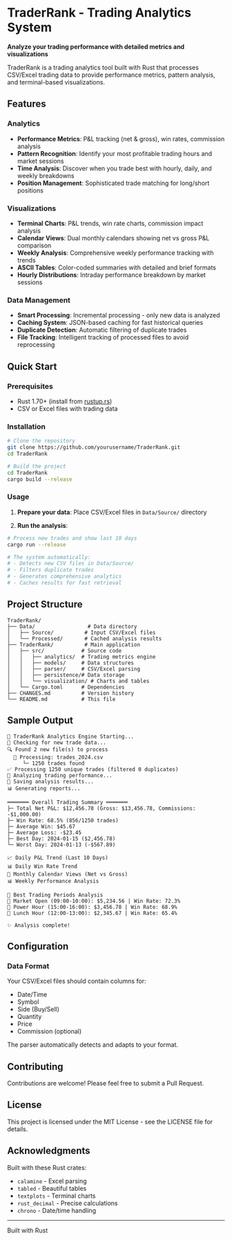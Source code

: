 # TraderRank - Trading Analytics System

**Analyze your trading performance with detailed metrics and visualizations**

TraderRank is a trading analytics tool built with Rust that processes CSV/Excel trading data to provide performance metrics, pattern analysis, and terminal-based visualizations.

## Features

### Analytics
- **Performance Metrics**: P&L tracking (net & gross), win rates, commission analysis
- **Pattern Recognition**: Identify your most profitable trading hours and market sessions
- **Time Analysis**: Discover when you trade best with hourly, daily, and weekly breakdowns
- **Position Management**: Sophisticated trade matching for long/short positions

### Visualizations
- **Terminal Charts**: P&L trends, win rate charts, commission impact analysis
- **Calendar Views**: Dual monthly calendars showing net vs gross P&L comparison
- **Weekly Analysis**: Comprehensive weekly performance tracking with trends
- **ASCII Tables**: Color-coded summaries with detailed and brief formats
- **Hourly Distributions**: Intraday performance breakdown by market sessions

### Data Management
- **Smart Processing**: Incremental processing - only new data is analyzed
- **Caching System**: JSON-based caching for fast historical queries
- **Duplicate Detection**: Automatic filtering of duplicate trades
- **File Tracking**: Intelligent tracking of processed files to avoid reprocessing

## Quick Start

### Prerequisites
- Rust 1.70+ (install from [rustup.rs](https://rustup.rs))
- CSV or Excel files with trading data

### Installation

```bash
# Clone the repository
git clone https://github.com/yourusername/TraderRank.git
cd TraderRank

# Build the project
cd TraderRank
cargo build --release
```

### Usage

1. **Prepare your data**: Place CSV/Excel files in `Data/Source/` directory

2. **Run the analysis**:
```bash
# Process new trades and show last 10 days
cargo run --release

# The system automatically:
# - Detects new CSV files in Data/Source/
# - Filters duplicate trades
# - Generates comprehensive analytics
# - Caches results for fast retrieval
```

## Project Structure

```
TraderRank/
├── Data/                 # Data directory
│   ├── Source/          # Input CSV/Excel files
│   └── Processed/       # Cached analysis results
├── TraderRank/          # Main application
│   ├── src/            # Source code
│   │   ├── analytics/  # Trading metrics engine
│   │   ├── models/     # Data structures
│   │   ├── parser/     # CSV/Excel parsing
│   │   ├── persistence/# Data storage
│   │   └── visualization/ # Charts and tables
│   └── Cargo.toml      # Dependencies
├── CHANGES.md          # Version history
└── README.md           # This file
```

## Sample Output

```
🚀 TraderRank Analytics Engine Starting...
📂 Checking for new trade data...
🔍 Found 2 new file(s) to process
  📄 Processing: trades_2024.csv
     └─ 1250 trades found
✅ Processing 1250 unique trades (filtered 0 duplicates)
🧮 Analyzing trading performance...
💾 Saving analysis results...
📊 Generating reports...

═══════ Overall Trading Summary ═══════
├─ Total Net P&L: $12,456.78 (Gross: $13,456.78, Commissions: -$1,000.00)
├─ Win Rate: 68.5% (856/1250 trades)
├─ Average Win: $45.67
├─ Average Loss: -$23.45
├─ Best Day: 2024-01-15 ($2,456.78)
└─ Worst Day: 2024-01-13 (-$567.89)

📈 Daily P&L Trend (Last 10 Days)
📊 Daily Win Rate Trend
📅 Monthly Calendar Views (Net vs Gross)
📊 Weekly Performance Analysis

🎯 Best Trading Periods Analysis
🥇 Market Open (09:00-10:00): $5,234.56 | Win Rate: 72.3%
🥈 Power Hour (15:00-16:00): $3,456.78 | Win Rate: 68.9%
🥉 Lunch Hour (12:00-13:00): $2,345.67 | Win Rate: 65.4%

✨ Analysis complete!
```

## Configuration

### Data Format
Your CSV/Excel files should contain columns for:
- Date/Time
- Symbol
- Side (Buy/Sell)
- Quantity
- Price
- Commission (optional)

The parser automatically detects and adapts to your format.

## Contributing

Contributions are welcome! Please feel free to submit a Pull Request.

## License

This project is licensed under the MIT License - see the LICENSE file for details.

## Acknowledgments

Built with these Rust crates:
- `calamine` - Excel parsing
- `tabled` - Beautiful tables
- `textplots` - Terminal charts
- `rust_decimal` - Precise calculations
- `chrono` - Date/time handling

---

Built with Rust